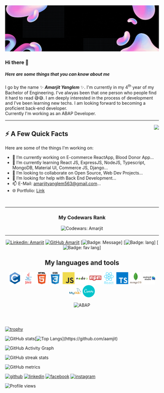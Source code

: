 <head><link rel="stylesheet" href="devicon.min.css"></head>

![gif file](https://raw.githubusercontent.com/Aamjit/Aamjit/main/Amarjit.gif)

### Hi there 👋

##### Here are some things that you can know about me

I go by the name ✨ _**Amarjit Yanglem**_ ✨. I'm currently in my 4<sup>th</sup> year of my Bachelor of Engineering. I've alwyas been that one person who people find it  hard to read :sweat_smile::sweat_smile:. I am deeply interested in the process of development and I've been learning new techs. I am looking forward to becoming a proficient back-end developer.<br/>
Currently I'm working as an ABAP Developer.
<hr>

<img align="right" src="https://media1.giphy.com/media/13HgwGsXF0aiGY/giphy.gif" />
<h2>⚡️ A Few Quick Facts</h2>
Here are some of the things I'm working on:

- 🔭 I’m currently working on E-commerce ReactApp, Blood Donor App...
- 🌱 I’m currently learning React JS, ExpressJS, NodeJS, Typescript, MongoDB, Material UI, Commerce JS, Django...
- 👯 I’m looking to collaborate on Open Source, Web Dev Projects...
- 🤔 I’m looking for help with Back End Development...
- 📫 E-Mail: <a href="mailto:amarjityanglem563@gmail.com">amarjityanglem563@gmail.com</a>...
- 🌐 Portfolio: [Link](https://amarjityanglem.live/)
<br>
<hr>

<div align="center">
  
  <div><h3>My Codewars Rank</h3></div>
  
![Codewars: Amarjit](https://www.codewars.com/users/Aamjit/badges/large)
  <br>
<hr>
  
[![Linkedin: Amarjit](https://img.shields.io/badge/-Amarjit-blue?style=flat-square&logo=Linkedin&logoColor=white&link=https://www.linkedin.com/in/amarjit-yanglem/)](https://www.linkedin.com/in/amarjit-yanglem/)
[![GitHub Amarjit](https://img.shields.io/github/followers/Aamjit?label=follow&style=social)](https://github.com/Aamjit)
[![Badge: Message](https://img.shields.io/badge/amarjit--says-%22Hello%20World%22-brightgreen)]
[![Badge: lang](https://img.shields.io/github/languages/count/Aamjit/Go-Mall?color=brightgreen&style=plastic)]
[![Badge: fav lang](https://img.shields.io/github/languages/top/Aamjit/Go-Mall?color=success&style=plastic)]
  
</div>

<div align="center">
  <h2>My languages and tools</h2>
  
  
  <img src="https://github.com/devicons/devicon/blob/master/icons/c/c-original.svg" alt="C" width="40" height="40"/>
  <img src="https://github.com/devicons/devicon/blob/master/icons/java/java-original-wordmark.svg" alt="Java" width="40" height="40"/>
  <img src="https://github.com/devicons/devicon/blob/master/icons/html5/html5-original-wordmark.svg" alt="" width="40" height="40"/>
  <img src="https://github.com/devicons/devicon/blob/master/icons/css3/css3-original-wordmark.svg" alt="" width="40" height="40"/>
  <img src="https://github.com/devicons/devicon/blob/master/icons/javascript/javascript-original.svg" alt="" width="40" height="40"/>
  <img src="https://github.com/devicons/devicon/blob/master/icons/nodejs/nodejs-original-wordmark.svg" alt="" width="40" height="40"/>
  <img src="https://github.com/devicons/devicon/blob/master/icons/npm/npm-original-wordmark.svg" alt="" width="40" height="40"/>
  <img src="https://github.com/devicons/devicon/blob/master/icons/react/react-original-wordmark.svg" alt="" width="40" height="40"/>
  <img src="https://github.com/devicons/devicon/blob/master/icons/typescript/typescript-original.svg" alt="" width="40" height="40"/>
  <img src="https://github.com/devicons/devicon/blob/master/icons/mongodb/mongodb-original-wordmark.svg" alt="" width="40" height="40"/>
  <img src="https://github.com/devicons/devicon/blob/master/icons/androidstudio/androidstudio-original-wordmark.svg" alt="" width="40" height="40"/>
    <img src="https://github.com/devicons/devicon/blob/master/icons/mysql/mysql-original-wordmark.svg" alt="" width="40" height="40"/>
<!--     <img src="" alt="" width="40" height="40"/> -->
    <img src="https://github.com/devicons/devicon/blob/master/icons/canva/canva-original.svg" alt="" width="40" height="40"/>
 
  ![ABAP](https://img.shields.io/badge/-ABAP-eeeeee?&logo=sap)
</div>

<br>
<br>

[![trophy](https://github-profile-trophy.vercel.app/?username=aamjit&bg_color=52fa5a)](https://github.com/aamjit?tab=repositories)
 


![GitHub stats](https://github-readme-stats.vercel.app/api?username=aamjit&show_icons=true&include_all_commits=true&count_private=true&line_height=21&text_color=000&icon_color=000&bg_color=0,ea6161,ffc64d,fffc4d,52fa5a&theme=graywhite)[![Top Langs](https://github-readme-stats.vercel.app/api/top-langs/?username=aamjit&hide=html&hide_border=true&layout=compact&langs_count=6&exclude_repo=comp426,Redventures-Movie-Quotes&text_color=000&icon_color=fff&bg_color=0,52fa5a,4dfcff,c64dff&theme=graywhite")](https://github.com/aamjit)

  
![GitHub Activity Graph](https://activity-graph.herokuapp.com/graph?username=aamjit)

![GitHub streak stats](https://github-readme-streak-stats.herokuapp.com/?user=aamjit)

![GitHub metrics](https://metrics.lecoq.io/aamjit)

[<img src='https://cdn.jsdelivr.net/npm/simple-icons@3.0.1/icons/github.svg' alt='github' height='20'>](https://github.com/aamjit)  [<img src='https://cdn.jsdelivr.net/npm/simple-icons@3.0.1/icons/linkedin.svg' alt='linkedin' height='20'>](https://www.linkedin.com/in/)  [<img src='https://cdn.jsdelivr.net/npm/simple-icons@3.0.1/icons/facebook.svg' alt='facebook' height='20'>](https://www.facebook.com/https://www.facebook.com/amarjit.yanglem.9/)  [<img src='https://cdn.jsdelivr.net/npm/simple-icons@3.0.1/icons/instagram.svg' alt='instagram' height='20'>](https://www.instagram.com/aamjit_y/)

![Profile views](https://gpvc.arturio.dev/aamjit)  
